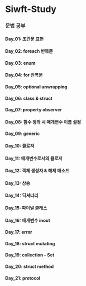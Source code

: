 # Siwft-Study

### 문법 공부


#### Day_01: 조건문 표현
#### Day_02: foreach 반복문
#### Day_03: enum
#### Day_04: for 반복문
#### Day_05: optional unwrapping
#### Day_06: class & struct
#### Day_07: property observer
#### Day_08: 함수 정의 시 매개변수 이름 설정
#### Day_09: generic
#### Day_10: 클로저
#### Day_11: 매개변수로서의 클로저
#### Day_12: 객체 생성자 & 해제 매소드
#### Day_13: 상송
#### Day_14: 딕셔너리
#### Day_15: 파이널 클래스
#### Day_16: 매개변수 inout
#### Day_17: error
#### Day_18: struct mutating
#### Day_19: collection - Set
#### Day_20: struct method
#### Day_21: protocol
